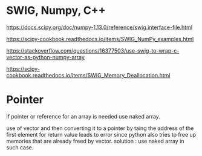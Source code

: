 # SWIG, Numpy, C++ 

https://docs.scipy.org/doc/numpy-1.13.0/reference/swig.interface-file.html

https://scipy-cookbook.readthedocs.io/items/SWIG_NumPy_examples.html

https://stackoverflow.com/questions/16377503/use-swig-to-wrap-c-vector-as-python-numpy-array

https://scipy-cookbook.readthedocs.io/items/SWIG_Memory_Deallocation.html


# Pointer
if pointer or reference for an array is needed use naked array.



use of vector and then converting it to a pointer by taing the address of the
first element for return value leads to error since python also tries to 
free up memories that are already freed by vector. solution : use naked array
in such case.


